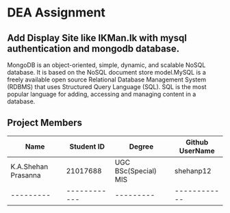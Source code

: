 # **DEA Assignment**

## Add Display Site like IKMan.lk with mysql authentication and mongodb database.

MongoDB is an object-oriented, simple, dynamic, and scalable NoSQL database. It is based on the NoSQL document store model.MySQL is a freely available open source Relational Database Management System (RDBMS) that uses Structured Query Language (SQL).
SQL is the most popular language for adding, accessing and managing content in a database. 

## Project Members

|Name | Student ID | Degree | Github UserName |
|--------|-------------|-------------|-----------------|
|K.A.Shehan Prasanna|21017688|UGC BSc(Special) MIS |shehanp12 |
|---------|------------|---------|------------|----------|


